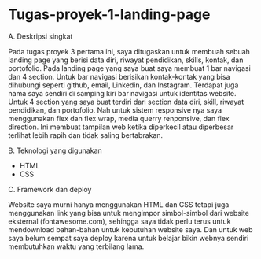 # Tugas-proyek-1-landing-page
A. Deskripsi singkat

Pada tugas proyek 3 pertama ini, saya ditugaskan untuk membuah sebuah landing page yang berisi data diri, riwayat pendidikan, skills, kontak, dan portofolio. Pada landing page yang saya buat saya membuat 1 bar navigasi dan 4 section. Untuk bar navigasi berisikan kontak-kontak yang bisa dihubungi seperti github, email, Linkedin, dan Instagram. Terdapat juga nama saya sendiri di samping kiri bar navigasi untuk identitas website. Untuk 4 section yang saya buat terdiri dari section data diri, skill, riwayat pendidikan, dan portofolio. Nah untuk sistem responsive nya saya menggunakan flex dan flex wrap, media querry renponsive, dan flex direction. Ini membuat tampilan web ketika diperkecil atau diperbesar terlihat lebih rapih dan tidak saling bertabrakan.

B. Teknologi yang digunakan

  - HTML
  - CSS
    
C. Framework dan deploy

Website saya murni hanya menggunakan HTML dan CSS tetapi juga menggunakan link yang bisa untuk mengimpor simbol-simbol dari website eksternal (fontawesome.com), sehingga saya tidak perlu terus untuk mendownload bahan-bahan untuk kebutuhan website saya. Dan untuk web saya belum sempat saya deploy karena untuk belajar bikin webnya sendiri membutuhkan waktu yang terbilang lama.

